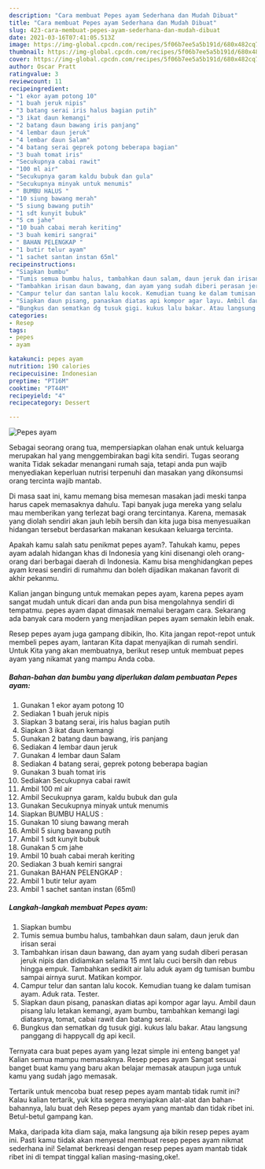 ```yaml
---
description: "Cara membuat Pepes ayam Sederhana dan Mudah Dibuat"
title: "Cara membuat Pepes ayam Sederhana dan Mudah Dibuat"
slug: 423-cara-membuat-pepes-ayam-sederhana-dan-mudah-dibuat
date: 2021-03-16T07:41:05.513Z
image: https://img-global.cpcdn.com/recipes/5f06b7ee5a5b191d/680x482cq70/pepes-ayam-foto-resep-utama.jpg
thumbnail: https://img-global.cpcdn.com/recipes/5f06b7ee5a5b191d/680x482cq70/pepes-ayam-foto-resep-utama.jpg
cover: https://img-global.cpcdn.com/recipes/5f06b7ee5a5b191d/680x482cq70/pepes-ayam-foto-resep-utama.jpg
author: Oscar Pratt
ratingvalue: 3
reviewcount: 11
recipeingredient:
- "1 ekor ayam potong 10"
- "1 buah jeruk nipis"
- "3 batang serai iris halus bagian putih"
- "3 ikat daun kemangi"
- "2 batang daun bawang iris panjang"
- "4 lembar daun jeruk"
- "4 lembar daun Salam"
- "4 batang serai geprek potong beberapa bagian"
- "3 buah tomat iris"
- "Secukupnya cabai rawit"
- "100 ml air"
- "Secukupnya garam kaldu bubuk dan gula"
- "Secukupnya minyak untuk menumis"
- " BUMBU HALUS "
- "10 siung bawang merah"
- "5 siung bawang putih"
- "1 sdt kunyit bubuk"
- "5 cm jahe"
- "10 buah cabai merah keriting"
- "3 buah kemiri sangrai"
- " BAHAN PELENGKAP "
- "1 butir telur ayam"
- "1 sachet santan instan 65ml"
recipeinstructions:
- "Siapkan bumbu"
- "Tumis semua bumbu halus, tambahkan daun salam, daun jeruk dan irisan serai"
- "Tambahkan irisan daun bawang, dan ayam yang sudah diberi perasan jeruk nipis dan didiamkan selama 15 mnt lalu cuci bersih dan rebus hingga empuk. Tambahkan sedikit air lalu aduk ayam dg tumisan bumbu sampai airnya surut. Matikan kompor."
- "Campur telur dan santan lalu kocok. Kemudian tuang ke dalam tumisan ayam. Aduk rata. Tester."
- "Siapkan daun pisang, panaskan diatas api kompor agar layu. Ambil daun pisang lalu letakan kemangi, ayam bumbu, tambahkan kemangi lagi diatasnya, tomat, cabai rawit dan batang serai."
- "Bungkus dan sematkan dg tusuk gigi. kukus lalu bakar. Atau langsung panggang di happycall dg api kecil."
categories:
- Resep
tags:
- pepes
- ayam

katakunci: pepes ayam 
nutrition: 190 calories
recipecuisine: Indonesian
preptime: "PT16M"
cooktime: "PT44M"
recipeyield: "4"
recipecategory: Dessert

---
```



![Pepes ayam](https://img-global.cpcdn.com/recipes/5f06b7ee5a5b191d/680x482cq70/pepes-ayam-foto-resep-utama.jpg)

Sebagai seorang orang tua, mempersiapkan olahan enak untuk keluarga merupakan hal yang menggembirakan bagi kita sendiri. Tugas seorang  wanita Tidak sekadar menangani rumah saja, tetapi anda pun wajib menyediakan keperluan nutrisi terpenuhi dan masakan yang dikonsumsi orang tercinta wajib mantab.

Di masa  saat ini, kamu memang bisa memesan masakan jadi meski tanpa harus capek memasaknya dahulu. Tapi banyak juga mereka yang selalu mau memberikan yang terlezat bagi orang tercintanya. Karena, memasak yang diolah sendiri akan jauh lebih bersih dan kita juga bisa menyesuaikan hidangan tersebut berdasarkan makanan kesukaan keluarga tercinta. 



Apakah kamu salah satu penikmat pepes ayam?. Tahukah kamu, pepes ayam adalah hidangan khas di Indonesia yang kini disenangi oleh orang-orang dari berbagai daerah di Indonesia. Kamu bisa menghidangkan pepes ayam kreasi sendiri di rumahmu dan boleh dijadikan makanan favorit di akhir pekanmu.

Kalian jangan bingung untuk memakan pepes ayam, karena pepes ayam sangat mudah untuk dicari dan anda pun bisa mengolahnya sendiri di tempatmu. pepes ayam dapat dimasak memalui beragam cara. Sekarang ada banyak cara modern yang menjadikan pepes ayam semakin lebih enak.

Resep pepes ayam juga gampang dibikin, lho. Kita jangan repot-repot untuk membeli pepes ayam, lantaran Kita dapat menyajikan di rumah sendiri. Untuk Kita yang akan membuatnya, berikut resep untuk membuat pepes ayam yang nikamat yang mampu Anda coba.

<!--inarticleads1-->

##### Bahan-bahan dan bumbu yang diperlukan dalam pembuatan Pepes ayam:

1. Gunakan 1 ekor ayam potong 10
1. Sediakan 1 buah jeruk nipis
1. Siapkan 3 batang serai, iris halus bagian putih
1. Siapkan 3 ikat daun kemangi
1. Gunakan 2 batang daun bawang, iris panjang
1. Sediakan 4 lembar daun jeruk
1. Gunakan 4 lembar daun Salam
1. Sediakan 4 batang serai, geprek potong beberapa bagian
1. Gunakan 3 buah tomat iris
1. Sediakan Secukupnya cabai rawit
1. Ambil 100 ml air
1. Ambil Secukupnya garam, kaldu bubuk dan gula
1. Gunakan Secukupnya minyak untuk menumis
1. Siapkan  BUMBU HALUS :
1. Gunakan 10 siung bawang merah
1. Ambil 5 siung bawang putih
1. Ambil 1 sdt kunyit bubuk
1. Gunakan 5 cm jahe
1. Ambil 10 buah cabai merah keriting
1. Sediakan 3 buah kemiri sangrai
1. Gunakan  BAHAN PELENGKAP :
1. Ambil 1 butir telur ayam
1. Ambil 1 sachet santan instan (65ml)




<!--inarticleads2-->

##### Langkah-langkah membuat Pepes ayam:

1. Siapkan bumbu
1. Tumis semua bumbu halus, tambahkan daun salam, daun jeruk dan irisan serai
1. Tambahkan irisan daun bawang, dan ayam yang sudah diberi perasan jeruk nipis dan didiamkan selama 15 mnt lalu cuci bersih dan rebus hingga empuk. Tambahkan sedikit air lalu aduk ayam dg tumisan bumbu sampai airnya surut. Matikan kompor.
1. Campur telur dan santan lalu kocok. Kemudian tuang ke dalam tumisan ayam. Aduk rata. Tester.
1. Siapkan daun pisang, panaskan diatas api kompor agar layu. Ambil daun pisang lalu letakan kemangi, ayam bumbu, tambahkan kemangi lagi diatasnya, tomat, cabai rawit dan batang serai.
1. Bungkus dan sematkan dg tusuk gigi. kukus lalu bakar. Atau langsung panggang di happycall dg api kecil.




Ternyata cara buat pepes ayam yang lezat simple ini enteng banget ya! Kalian semua mampu memasaknya. Resep pepes ayam Sangat sesuai banget buat kamu yang baru akan belajar memasak ataupun juga untuk kamu yang sudah jago memasak.

Tertarik untuk mencoba buat resep pepes ayam mantab tidak rumit ini? Kalau kalian tertarik, yuk kita segera menyiapkan alat-alat dan bahan-bahannya, lalu buat deh Resep pepes ayam yang mantab dan tidak ribet ini. Betul-betul gampang kan. 

Maka, daripada kita diam saja, maka langsung aja bikin resep pepes ayam ini. Pasti kamu tiidak akan menyesal membuat resep pepes ayam nikmat sederhana ini! Selamat berkreasi dengan resep pepes ayam mantab tidak ribet ini di tempat tinggal kalian masing-masing,oke!.

